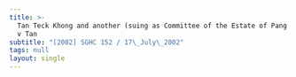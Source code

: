```yaml
---
title: >-
  Tan Teck Khong and another (suing as Committee of the Estate of Pang Jong Wan)
  v Tan
subtitle: "[2002] SGHC 152 / 17\_July\_2002"
tags: null
layout: single
---
```


